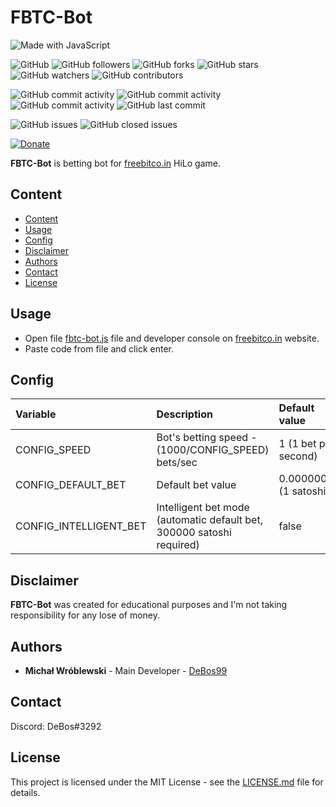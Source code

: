 # FBTC-Bot

![Made with JavaScript](https://img.shields.io/badge/made%20with-javascript-0.svg?color=cc2020&labelColor=ff3030&logo=javascript&style=for-the-badge)

![GitHub](https://img.shields.io/github/license/DeBos99/fbtc-bot.svg?color=2020cc&labelColor=5050ff&style=for-the-badge)
![GitHub followers](https://img.shields.io/github/followers/DeBos99.svg?color=2020cc&labelColor=5050ff&style=for-the-badge)
![GitHub forks](https://img.shields.io/github/forks/DeBos99/fbtc-bot.svg?color=2020cc&labelColor=5050ff&style=for-the-badge)
![GitHub stars](https://img.shields.io/github/stars/DeBos99/fbtc-bot.svg?color=2020cc&labelColor=5050ff&style=for-the-badge)
![GitHub watchers](https://img.shields.io/github/watchers/DeBos99/fbtc-bot.svg?color=2020cc&labelColor=5050ff&style=for-the-badge)
![GitHub contributors](https://img.shields.io/github/contributors/DeBos99/fbtc-bot.svg?color=2020cc&labelColor=5050ff&style=for-the-badge)

![GitHub commit activity](https://img.shields.io/github/commit-activity/w/DeBos99/fbtc-bot.svg?color=ffaa00&labelColor=ffaa30&style=for-the-badge)
![GitHub commit activity](https://img.shields.io/github/commit-activity/m/DeBos99/fbtc-bot.svg?color=ffaa00&labelColor=ffaa30&style=for-the-badge)
![GitHub commit activity](https://img.shields.io/github/commit-activity/y/DeBos99/fbtc-bot.svg?color=ffaa00&labelColor=ffaa30&style=for-the-badge)
![GitHub last commit](https://img.shields.io/github/last-commit/DeBos99/fbtc-bot.svg?color=ffaa00&labelColor=ffaa30&style=for-the-badge)

![GitHub issues](https://img.shields.io/github/issues-raw/DeBos99/fbtc-bot.svg?color=cc2020&labelColor=ff3030&style=for-the-badge)
![GitHub closed issues](https://img.shields.io/github/issues-closed-raw/DeBos99/fbtc-bot.svg?color=10aa10&labelColor=30ff30&style=for-the-badge)

[![Donate](https://www.paypalobjects.com/en_US/i/btn/btn_donateCC_LG.gif)](https://www.paypal.com/cgi-bin/webscr?cmd=_s-xclick&hosted_button_id=NH8JV53DSVDMY)

**FBTC-Bot** is betting bot for [freebitco.in](https://freebitco.in) HiLo game.

## Content

- [Content](#content)
- [Usage](#usage)
- [Config](#config)
- [Disclaimer](#disclaimer)
- [Authors](#authors)
- [Contact](#contact)
- [License](#license)

## Usage

* Open file [fbtc-bot.js](fbtc-bot.js) file and developer console on [freebitco.in](https://freebitco.in) website.
* Paste code from file and click enter.

## Config

| Variable               | Description                                                           | Default value          |
| :--------------------- | :-------------------------------------------------------------------- | :--------------------- |
| CONFIG_SPEED           | Bot's betting speed - (1000/CONFIG_SPEED) bets/sec                    | 1 (1 bet per second)   |
| CONFIG_DEFAULT_BET     | Default bet value                                                     | 0.00000001 (1 satoshi) |
| CONFIG_INTELLIGENT_BET | Intelligent bet mode (automatic default bet, 300000 satoshi required) | false                  |

## Disclaimer

**FBTC-Bot** was created for educational purposes and I'm not taking responsibility for any lose of money.

## Authors

* **Michał Wróblewski** - Main Developer - [DeBos99](https://github.com/DeBos99)

## Contact

Discord: DeBos#3292

## License

This project is licensed under the MIT License - see the [LICENSE.md](LICENSE.md) file for details.
